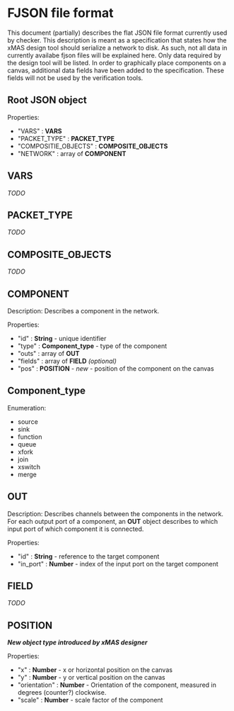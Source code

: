 FJSON file format
=================

This document (partially) describes the flat JSON file format currently used by
checker. This description is meant as a specification that states how the xMAS
design tool should serialize a network to disk. As such, not all data in
currently availabe fjson files will be explained here. Only data required by
the design tool will be listed. In order to graphically place components on a
canvas, additional data fields have been added to the specification. These
fields will not be used by the verification tools.


Root JSON object
----------------

Properties:

* "VARS"                : **VARS**
* "PACKET_TYPE"         : **PACKET_TYPE**
* "COMPOSITIE_OBJECTS"  : **COMPOSITE_OBJECTS**
* "NETWORK"             : array of **COMPONENT**


VARS
----

*TODO*


PACKET_TYPE
-----------

*TODO*

COMPOSITE_OBJECTS
-----------------

*TODO*


COMPONENT
---------

Description:
Describes a component in the network.

Properties:

* "id"          : **String** - unique identifier
* "type"        : **Component_type** - type of the component
* "outs"        : array of **OUT**
* "fields"      : array of **FIELD** *(optional)*
* "pos"         : **POSITION** - *new* - position of the component on the canvas

Component_type
--------------

Enumeration:

* source
* sink
* function
* queue
* xfork
* join
* xswitch
* merge


OUT
---

Description:
Describes channels between the components in the network. For each output port of a component, an **OUT** object describes to which input port of which component it is connected.

Properties:

* "id"          : **String** - reference to the target component
* "in_port"     : **Number** - index of the input port on the target component

FIELD
-----

*TODO*


POSITION
--------

***New object type introduced by xMAS designer***

Properties:

* "x"           : **Number** - x or horizontal position on the canvas
* "y"           : **Number** - y or vertical position on the canvas
* "orientation" : **Number** - Orientation of the component, measured in degrees (counter?) clockwise.
* "scale"       : **Number** - scale factor of the component
